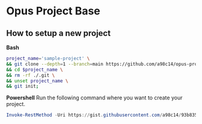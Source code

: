 # Opus Project Base

## How to setup a new project

**Bash**
```sh
project_name='sample-project' \
&& git clone --depth=1 --branch=main https://github.com/a98c14/opus-project-base.git ./$project_name \
&& cd $project_name \
&& rm -rf ./.git \
&& unset project_name \
&& git init;
```

**Powershell**
Run the following command where you want to create your project.
```ps1
Invoke-RestMethod -Uri https://gist.githubusercontent.com/a98c14/93b83508b8cc7f0c9e72d3ca8ff31ad8/raw/3747aaa7bfef1bec1884cb333d6bc6c5a6672830/opus_new_project.ps1 | Invoke-Expression
```

